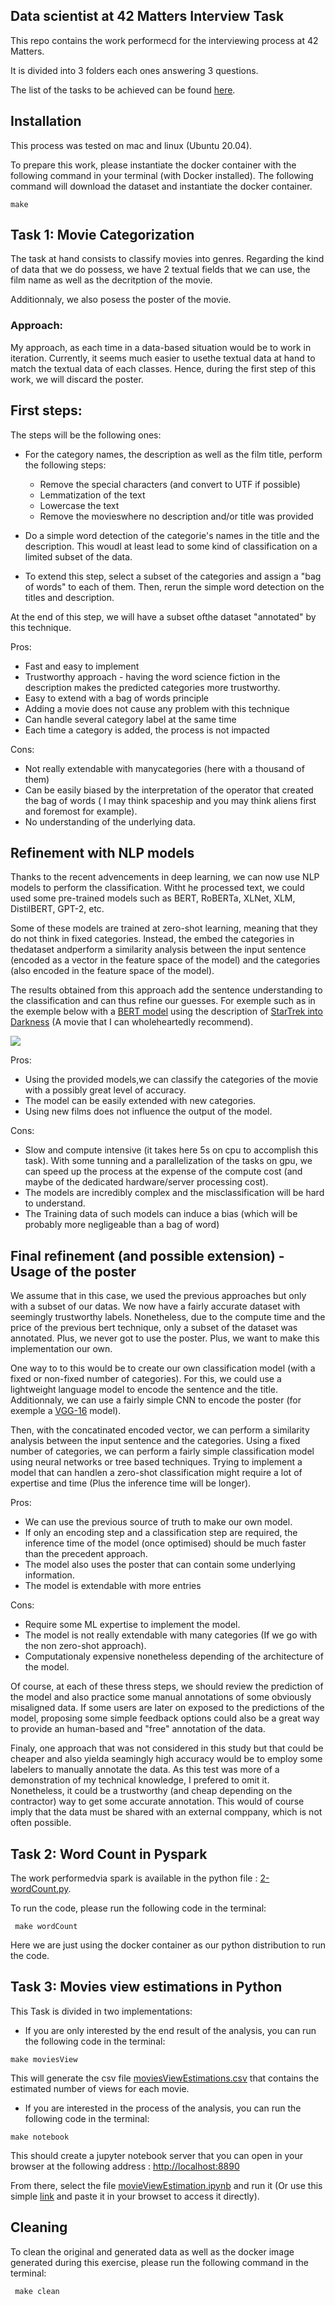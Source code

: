 ## Data scientist at 42 Matters Interview Task

This repo contains the work performecd for the interviewing process at 42 Matters.

It is divided into 3 folders each ones answering 3 questions.

The list of the tasks to be achieved can be found [here](docs/Data_Scientist_42matters_Interview_Tasks__2022b_.pdf).


## Installation

This process was tested on mac and linux (Ubuntu 20.04).

To prepare this work, please instantiate the docker container with the following command in your terminal (with Docker installed). The following command will download the dataset and instantiate the docker container.


``` make ```


## Task 1: Movie Categorization

The task at hand consists to classify movies into genres. Regarding the kind of data that we do possess, we have 2 textual fields that we can use, the film name as well as the decritption of the movie.

Additionnaly, we also posess the poster of the movie.

### Approach:

My approach, as each time in a data-based situation would be to work in iteration. Currently, it seems much easier to usethe textual data at hand to match the textual data of each classes. Hence, during the first step of this work, we will discard the poster.


## First steps:
The steps will be the following ones:
- For the category names, the description as well as the film title, perform the following steps:
    - Remove the special characters (and convert to UTF if possible)
    - Lemmatization of the text
    - Lowercase the text
    - Remove the movieswhere no description and/or title was provided

- Do a simple word detection of the categorie's names in the title and the description. This woudl at least lead to some kind of classification on a limited subset of the data.

- To extend this step, select a subset of the categories and assign a "bag of words" to each of them. Then, rerun the simple word detection on the titles and description.

At the end of this step, we will have a subset ofthe dataset "annotated" by this technique.

Pros:
 - Fast and easy to implement
 - Trustworthy approach - having the word science fiction in the description makes the predicted categories more trustworthy.
 - Easy to extend with a bag of words principle
 - Adding a movie does not cause any problem with this technique
 - Can handle several category label at the same time
 - Each time a category is added, the process is not impacted

Cons:
 - Not really extendable with manycategories (here with a thousand of them)
 - Can be easily biased by the interpretation of the operator that created the bag of words ( I may think spaceship and you may think aliens first and foremost for example).
 - No understanding of the underlying data.

## Refinement with NLP models

Thanks to the recent advencements in deep learning, we can now use NLP models to perform the classification. Witht he processed text, we could used some pre-trained models such as BERT, RoBERTa, XLNet, XLM, DistilBERT, GPT-2, etc.

Some of these models are trained at zero-shot learning, meaning that they do not think in fixed categories. Instead, the embed the categories in thedataset andperform a similarity analysis between the input sentence (encoded as a vector in the feature space of the model) and the categories (also encoded in the feature space of the model).

The results obtained from this approach add the sentence understanding to the classification and can thus refine our guesses. For exemple such as in the exemple below with a [BERT model](https://huggingface.co/facebook/bart-large-mnli) using the description of [StarTrek into Darkness](https://www.imdb.com/title/tt1408101/?ref_=nv_sr_srsg_0) (A movie that I can wholeheartedly recommend).

![](docs/huggingface.png)

Pros:
 - Using the provided models,we can classify the categories of the movie with a possibly great level of accuracy.
 - The model can be easily extended with new categories.
 - Using new films does not influence the output of the model.

Cons:
- Slow and compute intensive (it takes here 5s on cpu to accomplish this task). With some tunning and a parallelization of the tasks on gpu, we can speed up the process at the expense of the compute cost (and maybe of the dedicated hardware/server processing cost).
- The models are incredibly complex and the misclassification will be hard to understand.
- The Training data of such models can induce a bias (which will be probably more negligeable than a bag of word)


## Final refinement (and possible extension) - Usage of the poster

We assume that in this case, we used the previous approaches but only with a subset of our datas. We now have a fairly accurate dataset with seemingly trustworthy labels. Nonetheless, due to the compute time and the price of the previous bert technique, only a subset of the dataset was annotated. Plus, we never got to use the poster. Plus, we want to make this implementation our own.

One way to to this would be to create our own classification model (with a fixed or non-fixed number of categories). For this, we could use a lightweight language model to encode the sentence and the title. Additionnaly, we can use a fairly simple CNN to encode the poster (for exemple a [VGG-16](https://arxiv.org/abs/1409.1556) model).

Then, with the concatinated encoded vector, we can perform a similarity analysis between the input sentence and the categories. Using a fixed number of categories, we can perform a fairly simple classification model using neural networks or tree based techniques. Trying to implement a model that can handlen a zero-shot classification might require a lot of expertise and time (Plus the inference time will be longer).

Pros:
 - We can use the previous source of truth to make our own model.
 - If only an encoding step and a classification step are required, the inference time of the model (once optimised) should be much faster than the precedent approach.
- The model also uses the poster that can contain some underlying information.
- The model is extendable with more entries

Cons:
- Require some ML expertise to implement the model.
- The model is not really extendable with many categories (If we go with the non zero-shot approach).
- Computationaly expensive nonetheless depending of the architecture of the model.


Of course, at each of these thress steps, we should review the prediction of the model and also practice some manual annotations of some obviously misaligned data. If some users are later on exposed to the predictions of the model, proposing some simple feedback options could also be a great way to provide an human-based and "free" annotation of the data.

Finaly, one approach that was not considered in this study but that could be cheaper and also yielda seamingly high accuracy would be to employ some labelers to manually annotate the data. As this test was more of a demonstration of my technical knowledge, I prefered to omit it. Nonetheless, it could be a trustworthy (and cheap depending on the contractor) way to get some accurate annotation. This would of course imply that the data must be shared with an external comppany, which is not often possible.

## Task 2: Word Count in Pyspark

The work performedvia spark is available in the python file : [2-wordCount.py](src/2-wordCount.py).

To run the code, please run the following code in the terminal:

``` make wordCount```

Here we are just using the docker container as our python distribution to run the code.

## Task 3: Movies view estimations in Python


This Task is divided in two implementations:

- If you are only interested by the end result of the analysis, you can run the following code in the terminal:

``` make moviesView ```

This will generate the csv file [moviesViewEstimations.csv](output/moviesViewEstimations.csv) that contains the estimated number of views for each movie.

- If you are interested in the process of the analysis, you can run the following code in the terminal:

``` make notebook ```

This should create a jupyter notebook server that you can open in your browser at the following address : [http://localhost:8890](http://localhost:8890)

From there, select the file [movieViewEstimation.ipynb]() and run it (Or use this simple [link](http://localhost:8890/notebooks/notebooks/3-movieViewEstimation.ipynb) and paste it in your browset to access it directly).

## Cleaning

To clean the original and generated data as well as the docker image generated during this exercise, please run the following command in the terminal:

``` make clean```
